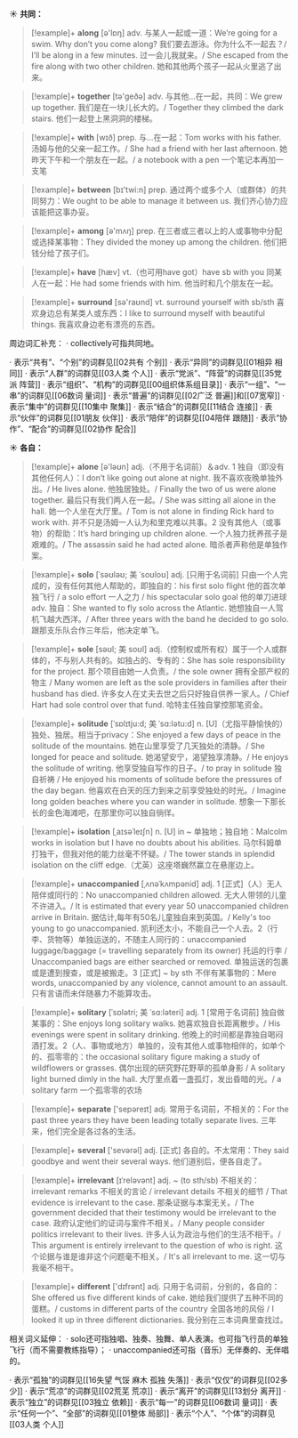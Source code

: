 ☀ <span class="category">**共同：**</span>
>[!example]+ <span class="vocabulary">**along**</span> [ə'lɒŋ] 
> <span class="definition">adv. 与某人一起或一道：</span>We’re going for a swim. Why don’t you come along? 我们要去游泳。你为什么不一起去？/ I’ll be along in a few minutes. 过一会儿我就来。/ She escaped from the fire along with two other children. 她和其他两个孩子一起从火里逃了出来。

>[!example]+ <span class="vocabulary">**together**</span> [tə'ɡeðə] 
> <span class="definition">adv. 与其他…在一起，共同：</span>We grew up together. 我们是在一块儿长大的。/ Together they climbed the dark stairs. 他们一起登上黑洞洞的楼梯。

>[!example]+ <span class="vocabulary">**with**</span> [wɪð] 
> <span class="definition">prep. 与…在一起：</span>Tom works with his father. 汤姆与他的父亲一起工作。/ She had a friend with her last afternoon. 她昨天下午和一个朋友在一起。/ a notebook with a pen 一个笔记本再加一支笔

>[!example]+ <span class="vocabulary">**between**</span> [bɪ'twi:n] 
> <span class="definition">prep. 通过两个或多个人（或群体）的共同努力：</span>We ought to be able to manage it between us. 我们齐心协力应该能把这事办妥。

>[!example]+ <span class="vocabulary">**among**</span> [ə'mʌŋ] 
> <span class="definition">prep. 在三者或三者以上的人或事物中分配或选择某事物：</span>They divided the money up among the children. 他们把钱分给了孩子们。

>[!example]+ <span class="vocabulary">**have**</span> [hæv] 
> <span class="definition">vt.（也可用have got）have sb with you 同某人在一起：</span>He had some friends with him. 他当时和几个朋友在一起。

>[!example]+ <span class="vocabulary">**surround**</span> [sə'raʊnd] 
> <span class="definition">vt. surround yourself with sb/sth 喜欢身边总有某类人或东西：</span>I like to surround myself with beautiful things. 我喜欢身边老有漂亮的东西。

周边词汇补充：
· collectively可指共同地。

· 表示“共有”、“个别”的词群见[[02共有 个别]]
· 表示“异同”的词群见[[01相异 相同]]
· 表示“人群”的词群见[[03人类 个人]]
· 表示“党派”、“阵营”的词群见[[35党派 阵营]]
· 表示“组织”、“机构”的词群见[[00组织体系组目录]]
· 表示“一组”、“一串”的词群见[[06数词 量词]]
· 表示“普遍”的词群见[[02广泛 普遍]]和[[07宽窄]]
· 表示“集中”的词群见[[10集中 聚集]]
· 表示“结合”的词群见[[11结合 连接]]
· 表示“伙伴”的词群见[[01朋友 伙伴]]
· 表示“陪伴”的词群见[[04陪伴 跟随]]
· 表示“协作”、“配合”的词群见[[02协作 配合]]

☀ <span class="category">**各自：**</span>
>[!example]+ <span class="vocabulary">**alone**</span> [ə'ləʊn] 
> <span class="definition">adj.（不用于名词前）＆adv. 1 独自（即没有其他任何人）：</span>I don’t like going out alone at night. 我不喜欢夜晚单独外出。/ He lives alone. 他独居独处。/ Finally the two of us were alone together. 最后只有我们两人在一起。/ She was sitting all alone in the hall. 她一个人坐在大厅里。/ Tom is not alone in finding Rick hard to work with. 并不只是汤姆一人认为和里克难以共事。<span class="definition">2 没有其他人（或事物）的帮助：</span>It’s hard bringing up children alone. 一个人独力抚养孩子是艰难的。/ The assassin said he had acted alone. 暗杀者声称他是单独作案。
           
>[!example]+ <span class="vocabulary">**solo**</span> [ˈsəʊləʊ; 美 ˈsoʊloʊ]
> <span class="definition">adj. [只用于名词前] 只由一个人完成的，没有任何其他人帮助的，即独自的：</span>his first solo flight 他的首次单独飞行 / a solo effort 一人之力 / his spectacular solo goal 他的单刀进球 <span class="definition">adv. 独自：</span>She wanted to fly solo across the Atlantic. 她想独自一人驾机飞越大西洋。/ After three years with the band he decided to go solo. 跟那支乐队合作三年后，他决定单飞。

>[!example]+ <span class="vocabulary">**sole**</span> [səʊl; 美 soʊl]
> <span class="definition">adj.（控制权或所有权）属于一个人或群体的，不与别人共有的。如独占的、专有的：</span>She has sole responsibility for the project. 那个项目由她一人负责。/ the sole owner 拥有全部产权的物主 / Many women are left as the sole providers in families after their husband has died. 许多女人在丈夫去世之后只好独自供养一家人。/ Chief Hart had sole control over that fund. 哈特主任独自掌控那笔资金。

>[!example]+ <span class="vocabulary">**solitude**</span> [ˈsɒlɪtju:d; 美 ˈsɑ:lətu:d]
> <span class="definition">n. [U]（尤指平静愉快的）独处、独居。相当于privacy：</span>She enjoyed a few days of peace in the solitude of the mountains. 她在山里享受了几天独处的清静。/ She longed for peace and solitude. 她渴望安宁，渴望独享清静。/ He enjoys the solitude of writing. 他享受独自写作的日子。/ to pray in solitude 独自祈祷 / He enjoyed his moments of solitude before the pressures of the day began. 他喜欢在白天的压力到来之前享受独处的时光。/ Imagine long golden beaches where you can wander in solitude. 想象一下那长长的金色海滩吧，在那里你可以独自徜徉。
           
>[!example]+ <span class="vocabulary">**isolation**</span> [ˌaɪsəˈleɪʃn]
> <span class="definition">n. [U] in ~ 单独地；独自地：</span>Malcolm works in isolation but I have no doubts about his abilities. 马尔科姆单打独干，但我对他的能力丝毫不怀疑。/ The tower stands in splendid isolation on the cliff edge.（尤英）这座塔巍然赢立在悬崖边上。
           
>[!example]+ <span class="vocabulary">**unaccompanied**</span> [ˌʌnəˈkʌmpənid]
> <span class="definition">adj. 1 [正式]（人）无人陪伴或同行的：</span>No unaccompanied children allowed. 无大人带领的儿童不许进入。/ It is estimated that every year 50 unaccompanied children arrive in Britain. 据估计,每年有50名儿童独自来到英国。/ Kelly's too young to go unaccompanied. 凯利还太小，不能自己一个人去。<span class="definition">2（行李、货物等）单独运送的，不随主人同行的：</span>unaccompanied luggage/baggage (= travelling separately from its owner) 托运的行李 / Unaccompanied bags are either searched or removed. 单独运送的包裹或是遭到搜查，或是被搬走。<span class="definition">3 [正式] ~ by sth 不伴有某事物的：</span>Mere words, unaccompanied by any violence, cannot amount to an assault. 只有言语而未伴随暴力不能算攻击。   

>[!example]+ <span class="vocabulary">**solitary**</span> [ˈsɒlətri; 美 ˈsɑ:ləteri]
> <span class="definition">adj. 1 [常用于名词前] 独自做某事的：</span>She enjoys long solitary walks. 她喜欢独自长距离散步。/ His evenings were spent in solitary drinking. 他晚上的时间都是靠独自喝闷酒打发。<span class="definition">2（人、事物或地方）单独的，没有其他人或事物相伴的，如单个的、孤零零的：</span>the occasional solitary figure making a study of wildflowers or grasses. 偶尔出现的研究野花野草的孤单身影 / A solitary light burned dimly in the hall. 大厅里点着一盏孤灯，发出昏暗的光。/ a solitary farm 一个孤零零的农场

>[!example]+ <span class="vocabulary">**separate**</span> ['sepəreɪt] 
> <span class="definition">adj. 常用于名词前，不相关的：</span>For the past three years they have been leading totally separate lives. 三年来，他们完全是各过各的生活。

>[!example]+ <span class="vocabulary">**several**</span> ['sevərəl] 
> <span class="definition">adj. [正式] 各自的。不太常用：</span>They said goodbye and went their several ways. 他们道别后，便各自走了。
           
>[!example]+ <span class="vocabulary">**irrelevant**</span> [ɪˈreləvənt]
> <span class="definition">adj. ~ (to sth/sb) 不相关的：</span>irrelevant remarks 不相关的言论 / irrelevant details 不相关的细节 / That evidence is irrelevant to the case. 那条证据与本案无关。/ The government decided that their testimony would be irrelevant to the case. 政府认定他们的证词与案件不相关。/ Many people consider politics irrelevant to their lives. 许多人认为政治与他们的生活不相干。/ This argument is entirely irrelevant to the question of who is right. 这个论据与谁是谁非这个问题毫不相关。/ It's all irrelevant to me. 这一切与我毫不相干。

>[!example]+ <span class="vocabulary">**different**</span> ['dɪfrənt] 
> <span class="definition">adj. 只用于名词前，分别的，各自的：</span>She offered us five different kinds of cake. 她给我们提供了五种不同的蛋糕。/ customs in different parts of the country 全国各地的风俗 / I looked it up in three different dictionaries. 我分别在三本词典里查找过。

相关词义延伸：
· solo还可指独唱、独奏、独舞、单人表演。也可指飞行员的单独飞行（而不需要教练指导）；
· unaccompanied还可指（音乐）无伴奏的、无伴唱的。

· 表示“孤独”的词群见[[16失望 气馁 麻木 孤独 失落]]
· 表示“仅仅”的词群见[[02多少]]
· 表示“荒凉”的词群见[[02荒芜 荒凉]]
· 表示“离开”的词群见[[13划分 离开]]
· 表示“独立”的词群见[[03独立 依赖]]
· 表示“每一”的词群见[[06数词 量词]]
· 表示“任何一个”、“全部”的词群见[[01整体 局部]]
· 表示“个人”、“个体”的词群见[[03人类 个人]]
